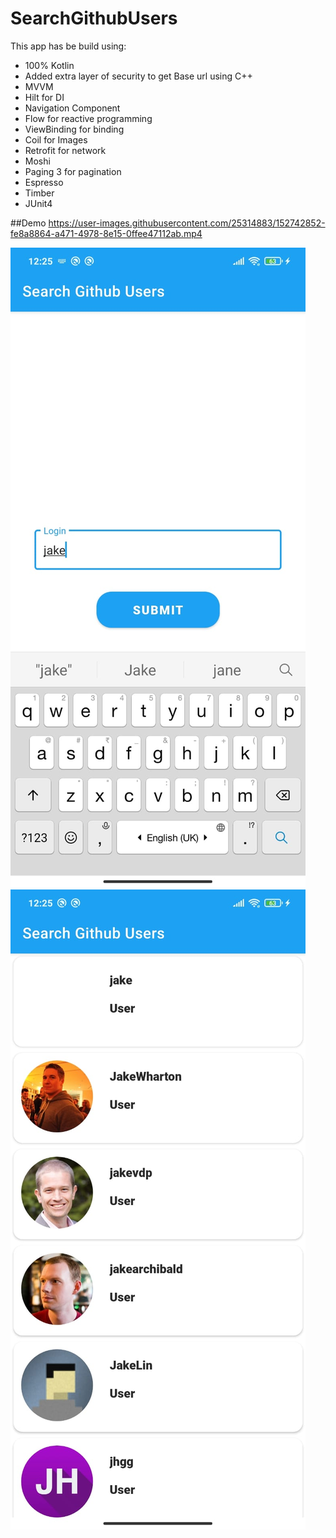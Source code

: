 # SearchGithubUsers

This app has be build using:

- 100% Kotlin
- Added extra layer of security to get Base url using C++
- MVVM
- Hilt for DI
- Navigation Component
- Flow for reactive programming
- ViewBinding for binding
- Coil for Images
- Retrofit for network
- Moshi
- Paging 3 for pagination
- Espresso
- Timber
- JUnit4


##Demo
https://user-images.githubusercontent.com/25314883/152742852-fe8a8864-a471-4978-8e15-0ffee47112ab.mp4

![1](/screenshots/HomeSearchScreen.jpeg)![2](/screenshots/SearchResultScreen.jpeg)
